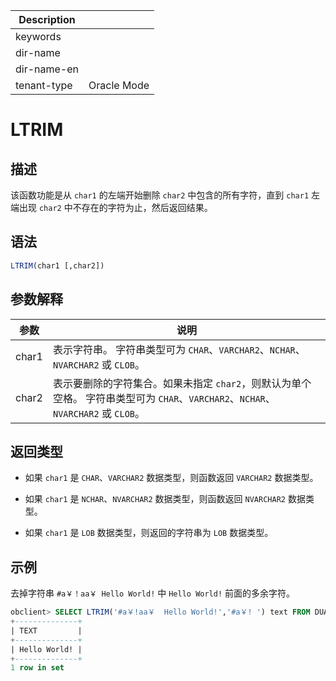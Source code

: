 | Description   |                 |
|---------------|-----------------|
| keywords      |                 |
| dir-name      |                 |
| dir-name-en   |                 |
| tenant-type   | Oracle Mode     |

# LTRIM

## 描述

该函数功能是从 `char1` 的左端开始删除 `char2` 中包含的所有字符，直到 `char1` 左端出现 `char2` 中不存在的字符为止，然后返回结果。

## 语法

```sql
LTRIM(char1 [,char2])
```

## 参数解释

|  参数   |                                                     说明                                                      |
|-------|-------------------------------------------------------------------------------------------------------------|
| char1 | 表示字符串。 字符串类型可为 `CHAR`、`VARCHAR2`、`NCHAR`、`NVARCHAR2` 或 `CLOB`。                             |
| char2 | 表示要删除的字符集合。如果未指定 `char2`，则默认为单个空格。 字符串类型可为 `CHAR`、`VARCHAR2`、`NCHAR`、`NVARCHAR2` 或 `CLOB`。 |

## 返回类型

* 如果 `char1` 是 `CHAR`、`VARCHAR2` 数据类型，则函数返回 `VARCHAR2` 数据类型。

* 如果 `char1` 是 `NCHAR`、`NVARCHAR2` 数据类型，则函数返回 `NVARCHAR2` 数据类型。

* 如果 `char1` 是 `LOB` 数据类型，则返回的字符串为 `LOB` 数据类型。

## 示例

去掉字符串 `#a￥！aa￥ Hello World!` 中 `Hello World!` 前面的多余字符。

```sql
obclient> SELECT LTRIM('#a￥!aa￥  Hello World!','#a￥! ') text FROM DUAL;
+--------------+
| TEXT         |
+--------------+
| Hello World! |
+--------------+
1 row in set
```
